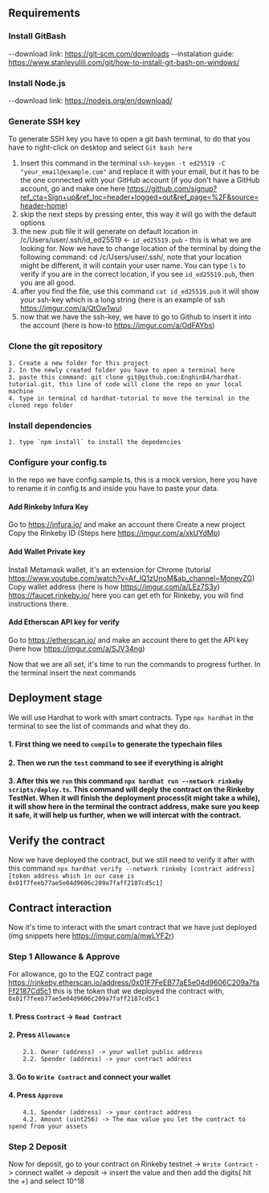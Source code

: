## Requirements

### Install GitBash

--download link: https://git-scm.com/downloads
--instalation guide: https://www.stanleyulili.com/git/how-to-install-git-bash-on-windows/

### Install Node.js

--download link: https://nodejs.org/en/download/

### Generate SSH key
    
   To generate SSH key you have to open a git bash terminal, to do that you have to right-click on desktop and select `Git bash here`
    
   1. Insert this command in the terminal `ssh-keygen -t ed25519 -C "your_email@example.com"` and replace it with your email, but it has to be the one connected with your GitHub account (if you don't have a GitHub account, go and make one here https://github.com/signup?ref_cta=Sign+up&ref_loc=header+logged+out&ref_page=%2F&source=header-home)
   2. skip the next steps by pressing enter, this way it will go with the default options
   3. the new .pub file it will generate on default location in /c/Users/user/.ssh/id_ed25519 <- `id_ed25519.pub` - this is what we are looking for. Now we have to change location of the terminal by doing the following command: cd /c/Users/user/.ssh/, note that your location might be different, it will contain your user name. You can type `ls` to verify if you are in the correct location, if you see `id_ed25519.pub`, then you are all good.
   4. after you find the file, use this command `cat id_ed25519.pub` it will show your ssh-key which is a long string (here is an example of ssh https://imgur.com/a/QtOw1wu)
   5. now that we have the ssh-key, we have to go to Github to insert it into the account (here is how-to https://imgur.com/a/OdFAYbs)

### Clone the git repository
    1. Create a new folder for this project
    2. In the newly created folder you have to open a terminal here
    3. paste this command: git clone git@github.com:Enghin84/hardhat-tutorial.git, this line of code will clone the repo on your local machine
    4. type in terminal cd hardhat-tutorial to move the terminal in the cloned repo folder

### Install dependencies
    1. type `npm install` to install the depedencies

### Configure your config.ts

In the repo we have config.sample.ts, this is a mock version, here you have to rename it in config.ts and inside you have to paste your data.

#### Add Rinkeby Infura Key

   Go to https://infura.io/ and make an account there
   Create a new project
   Copy the Rinkeby ID
   (Steps here https://imgur.com/a/xkUYdMp)

#### Add Wallet Private key
    
   Install Metamask wallet, it's an extension for Chrome (tutorial https://www.youtube.com/watch?v=Af_lQ1zUnoM&ab_channel=MoneyZG)
   Copy wallet address (here is how https://imgur.com/a/LEz7S3y)
   https://faucet.rinkeby.io/ here you can get eth for Rinkeby, you will find instructions there.

#### Add Etherscan API key for verify

   Go to https://etherscan.io/ and make an account there to get the API key (here how https://imgur.com/a/SJV34ng)

Now that we are all set, it's time to run the commands to progress further. In the terminal insert the next commands

## Deployment stage

We will use Hardhat to work with smart contracts. Type `npx hardhat` in the terminal to see the list of commands and what they do.
#### 1. First thing we need to `compile` to generate the typechain files
#### 2. Then we run the `test` command to see if everything is alright
#### 3. After this we `run` this command `npx hardhat run --network rinkeby scripts/deploy.ts`. This command will deply the contract on the Rinkeby TestNet. When it will finish the deployment process(it might take a while), it will show here in the terminal the contract address, make sure you keep it safe, it will help us further, when we will intercat with the contract.

## Verify the contract

Now we have deployed the contract, but we still need to verify it after with this command
 `npx hardhat verify --network rinkeby [contract address] [token address which in our case is 0x01f7feeb77ae5e04d9606c209a7faff2187cd5c1]`

## Contract interaction

Now it's time to interact with the smart contract that we have just deployed (img snippets here https://imgur.com/a/mwLYF2r)

### Step 1 Allowance & Approve

For allowance, go to the EQZ contract page https://rinkeby.etherscan.io/address/0x01F7FeEB77aE5e04d9606C209a7faFf2187Cd5c1 
this is the token that we deployed the contract with, `0x01f7feeb77ae5e04d9606c209a7faff2187cd5c1`
#### 1. Press `Contract` -> `Read Contract`
#### 2. Press `Allowance`
        2.1. Owner (address) -> your wallet public address
        2.2. Spender (address) -> your contract address
#### 3. Go to `Write Contract` and connect your wallet
#### 4. Press `Approve`
        4.1. Spender (address) -> your contract address
        4.2. Amount (uint256) -> The max value you let the contract to spend from your assets
### Step 2 Deposit 
Now for deposit, go to your contract on Rinkeby testnet -> `Write Contract` -> connect wallet -> deposit -> insert the value and then add the digits( hit the +) and select 10^18
